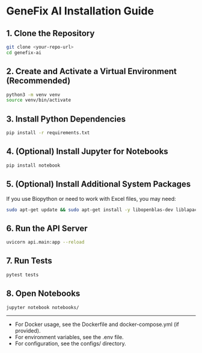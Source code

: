 # GeneFix AI Installation Guide

## 1. Clone the Repository
```bash
git clone <your-repo-url>
cd genefix-ai
```

## 2. Create and Activate a Virtual Environment (Recommended)
```bash
python3 -m venv venv
source venv/bin/activate
```

## 3. Install Python Dependencies
```bash
pip install -r requirements.txt
```

## 4. (Optional) Install Jupyter for Notebooks
```bash
pip install notebook
```

## 5. (Optional) Install Additional System Packages
If you use Biopython or need to work with Excel files, you may need:
```bash
sudo apt-get update && sudo apt-get install -y libopenblas-dev liblapack-dev
```

## 6. Run the API Server
```bash
uvicorn api.main:app --reload
```

## 7. Run Tests
```bash
pytest tests
```

## 8. Open Notebooks
```bash
jupyter notebook notebooks/
```

---

- For Docker usage, see the Dockerfile and docker-compose.yml (if provided).
- For environment variables, see the .env file.
- For configuration, see the configs/ directory.
